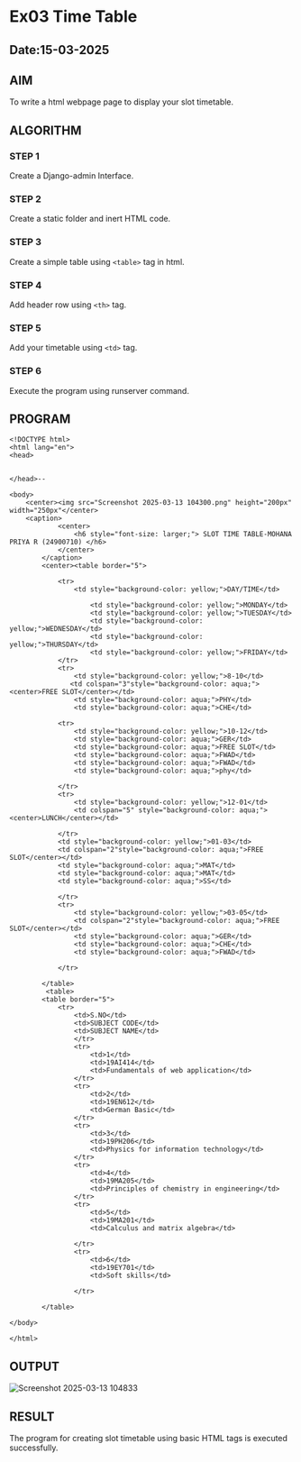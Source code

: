 # Ex03 Time Table
## Date:15-03-2025

## AIM
To write a html webpage page to display your slot timetable.

## ALGORITHM
### STEP 1
Create a Django-admin Interface.

### STEP 2
Create a static folder and inert HTML code.

### STEP 3
Create a simple table using ```<table>``` tag in html.

### STEP 4
Add header row using ```<th>``` tag.

### STEP 5
Add your timetable using ```<td>``` tag.

### STEP 6
Execute the program using runserver command.

## PROGRAM
```
<!DOCTYPE html>
<html lang="en">
<head>
    
    
</head>--

<body>
    <center><img src="Screenshot 2025-03-13 104300.png" height="200px" width="250px"</center>
    <caption>
            <center>
                <h6 style="font-size: larger;"> SLOT TIME TABLE-MOHANA PRIYA R (24900710) </h6>
            </center>
        </caption>
        <center><table border="5">
        
            <tr>
                <td style="background-color: yellow;">DAY/TIME</td>
                
                    <td style="background-color: yellow;">MONDAY</td>
                    <td style="background-color: yellow;">TUESDAY</td>
                    <td style="background-color: yellow;">WEDNESDAY</td>
                    <td style="background-color: yellow;">THURSDAY</td>
                    <td style="background-color: yellow;">FRIDAY</td>
            </tr>
            <tr>
                <td style="background-color: yellow;">8-10</td>
               <td colspan="3"style="background-color: aqua;"><center>FREE SLOT</center></td>
                <td style="background-color: aqua;">PHY</td>
                <td style="background-color: aqua;">CHE</td>
                
            <tr>
                <td style="background-color: yellow;">10-12</td>
                <td style="background-color: aqua;">GER</td>
                <td style="background-color: aqua;">FREE SLOT</td>
                <td style="background-color: aqua;">FWAD</td>
                <td style="background-color: aqua;">FWAD</td>
                <td style="background-color: aqua;">phy</td>
                
            </tr>  
            <tr>
                <td style="background-color: yellow;">12-01</td>
                <td colspan="5" style="background-color: aqua;"><center>LUNCH</center></td>
                
            </tr> 
            <td style="background-color: yellow;">01-03</td>
            <td colspan="2"style="background-color: aqua;">FREE SLOT</center></td>
            <td style="background-color: aqua;">MAT</td>
            <td style="background-color: aqua;">MAT</td>
            <td style="background-color: aqua;">SS</td>
           
            </tr>
            <tr>
                <td style="background-color: yellow;">03-05</td>
                <td colspan="2"style="background-color: aqua;">FREE SLOT</center></td>
                <td style="background-color: aqua;">GER</td>
                <td style="background-color: aqua;">CHE</td>
                <td style="background-color: aqua;">FWAD</td>
                                
            </tr>
            
        </table>
         <table>
        <table border="5">
            <tr>
                <td>S.NO</td>
                <td>SUBJECT CODE</td>
                <td>SUBJECT NAME</td>
                </tr>
                <tr>
                    <td>1</td>
                    <td>19AI414</td>
                    <td>Fundamentals of web application</td>
                </tr>
                <tr>
                    <td>2</td>
                    <td>19EN612</td>
                    <td>German Basic</td>
                </tr>
                <tr>
                    <td>3</td>
                    <td>19PH206</td>
                    <td>Physics for information technology</td>
                </tr>
                <tr>
                    <td>4</td>
                    <td>19MA205</td>
                    <td>Principles of chemistry in engineering</td>
                </tr>
                <tr>
                    <td>5</td>
                    <td>19MA201</td>
                    <td>Calculus and matrix algebra</td>
                    
                </tr>
                <tr>
                    <td>6</td>
                    <td>19EY701</td>
                    <td>Soft skills</td>
                    
                </tr>

        </table>
    
</body>

</html>
```

## OUTPUT

![Screenshot 2025-03-13 104833](https://github.com/user-attachments/assets/b84adff0-b94c-425a-8116-b56f83f87789)

## RESULT
The program for creating slot timetable using basic HTML tags is executed successfully.

